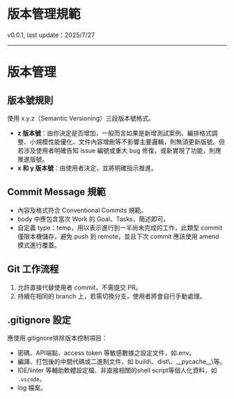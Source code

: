 # 版本管理規範

v0.0.1, last update：2025/7/27

---

# 版本管理

## 版本號規則

使用 x.y.z（Semantic Versioning）三段版本號格式。

- **z 版本號**：由你決定是否增加，一般而言如果是新增測試案例、編排格式調整、小規模性能優化、文件內容增刪等不影響主要邏輯，則無須更新版號。但若涉及使用者明確告知 issue 編號或重大 bug 修復，或新實現了功能，則應推進版號。
- **x 和 y 版本號**：由使用者決定，並將明確指示推進。

## Commit Message 規範

- 內容及格式符合 Conventional Commits 規範。
- body 中應包含當次 Work 的 Goal、Tasks，簡述即可。
- 自定義 type：temp，用以表示進行到一半尚未完成的工作，此類型 commit 僅限本機儲存，避免 push 到 remote，並且下次 commit 應該使用 amend 模式進行覆蓋。

## Git 工作流程

1. 允許直接代替使用者 commit，不需提交 PR。
2. 持續在相同的 branch 上，若需切換分支，使用者將會自行手動處理。

## .gitignore 設定

應使用.gitignore排除版本控制項目：

- 密碼、API端點、access token 等敏感數據之設定文件，如.env。
- 編譯、打包後的中間代碼或二進制文件，如 build\、dist\、\_\_pycache\_\_\\等。
- IDE/linter 等輔助軟體設定檔、非直接相關的shell script等個人化資料，如 `.vscode`。
- log 檔案。